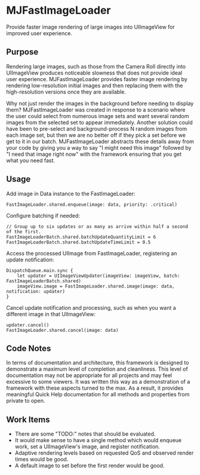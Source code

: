 # MJFastImageLoader

Provide faster image rendering of large images into UIImageView for improved user experience.

## Purpose
Rendering large images, such as those from the Camera Roll directly into UIImageView produces noticeable slowness that does not provide ideal user experience.  MJFastImageLoader provides faster image rendering by rendering low-resolution initial images and then replacing them with the high-resolution versions once they are available.

Why not just render the images in the background before needing to display them?  MJFastImageLoader was created in response to a scenario where the user could select from numerous image sets and want several random images from the selected set to appear immediately.  Another solution could have been to pre-select and background-process N random images from each image set, but then we are no better off if they pick a set before we get to it in our batch.  MJFastImageLoader abstracts these details away from your code by giving you a way to say "I might need this image" followed by "I need that image right now" with the framework ensuring that you get what you need fast.

## Usage
Add image in Data instance to the FastImageLoader:

```
FastImageLoader.shared.enqueue(image: data, priority: .critical)
```
Configure batching if needed:

```
// Group up to six updates or as many as arrive within half a second of the first.
FastImageLoaderBatch.shared.batchUpdateQuantityLimit = 6
FastImageLoaderBatch.shared.batchUpdateTimeLimit = 0.5
```
Access the processed UIImage from FastImageLoader, registering an update notification:

```
DispatchQueue.main.sync {
	let updater = UIImageViewUpdater(imageView: imageView, batch: FastImageLoaderBatch.shared)
	imageView.image = FastImageLoader.shared.image(image: data, notification: updater)
}
```
Cancel update notification and processing, such as when you want a different image in that UIImageView:

```
updater.cancel()
FastImageLoader.shared.cancel(image: data)
```

## Code Notes
In terms of documentation and architecture, this framework is designed to demonstrate a maximum level of completion and cleanliness.  This level of documentation may not be appropriate for all projects and may feel excessive to some viewers.  It was written this way as a demonstration of a framework with these aspects turned to the max.  As a result, it provides meaningful Quick Help documentation for all methods and properties from private to open.

## Work Items
* There are some "TODO:" notes that should be evaluated.
* It would make sense to have a single method which would enqueue work, set a UIImageView's image, and register notification.
* Adaptive rendering levels based on requested QoS and observed render times would be good.
* A default image to set before the first render would be good.
